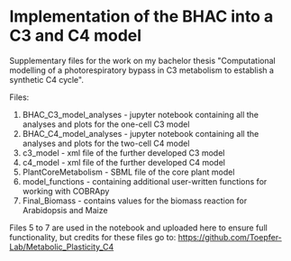 # Implementation of the BHAC into a C3 and C4 model
Supplementary files for the work on my bachelor thesis "Computational modelling of a photorespiratory bypass in C3 metabolism to establish a synthetic C4 cycle".


Files: 

1. BHAC_C3_model_analyses - jupyter notebook containing all the analyses and plots for the one-cell C3 model
2. BHAC_C4_model_analyses - jupyter notebook containing all the analyses and plots for the two-cell C4 model
3. c3_model - xml file of the further developed C3 model
4. c4_model - xml file of the further developed C4 model
5. PlantCoreMetabolism - SBML file of the core plant model
6. model_functions - containing additional user-written functions for working with COBRApy
7. Final_Biomass - contains values for the biomass reaction for Arabidopsis and Maize

Files 5 to 7 are used in the notebook and uploaded here to ensure full functionality, but credits for these files go to: https://github.com/Toepfer-Lab/Metabolic_Plasticity_C4

